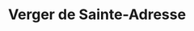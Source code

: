 ---
title: "Verger de Sainte-Adresse"
url: /sainte-adresse/verger-de-sainte-adresse/
shop: légumes
---
